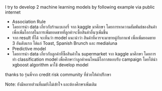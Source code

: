 I try to develop 2 machine learning models by following example via public internet
- Association Rule
-   โดยการนำ data เกี่ยวกับร้านเบเกอรี่ จาก kaggle มาศึกษา โดยการหาความสัมพันธ์ของสินค้า เพื่อเพิ่มโอกาสในการเพิ่มยอดขายที่ลูกค้าจะซื้อสินค้าอื่นๆเพิ่มขึ้น
-   จาก result ที่ได้ จะเห็นว่า  model แนะนำว่า สินค้าที่ควรจะมาขายคู่กับกาแฟ เพื่อเพิ่มยอดขาย 3 อันดับแรก ได้แก่ Toast, Spanish Brunch และ medialuna
- Predictive model
-   โดยการนำ data เกี่ยวกับลูกค้าที่ซื้อสินค้าใน supermarket จาก kaggle มาศึกษา โดยการทำ classification model เพื่อศึกษาว่าลูกค้าคนไหนมีโอกาสตอบรับ campaign โดยได้นำ xgboost algorithm มาใช้ develop model

thanks to รุ่นพี่จาก credit risk community ที่ช่วยให้คำปรึกษา

Note: ยังมีหลายส่วนที่ผมยังไม่เข้าใจ และต้องศึกษาเพิ่มเติม

